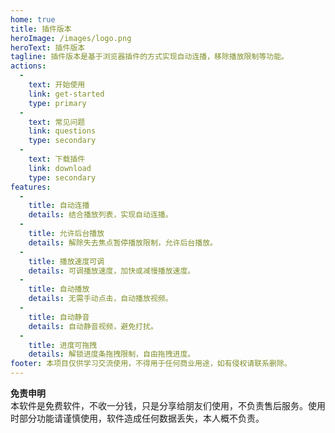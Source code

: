 ```yaml
---
home: true
title: 插件版本
heroImage: /images/logo.png
heroText: 插件版本
tagline: 插件版本是基于浏览器插件的方式实现自动连播，移除播放限制等功能。
actions:
  -
    text: 开始使用
    link: get-started
    type: primary
  -
    text: 常见问题
    link: questions
    type: secondary
  - 
    text: 下载插件
    link: download
    type: secondary
features:
  -
    title: 自动连播
    details: 结合播放列表，实现自动连播。
  -
    title: 允许后台播放
    details: 解除失去焦点暂停播放限制，允许后台播放。
  -
    title: 播放速度可调
    details: 可调播放速度，加快或减慢播放速度。
  -
    title: 自动播放
    details: 无需手动点击，自动播放视频。
  -
    title: 自动静音
    details: 自动静音视频，避免打扰。
  -
    title: 进度可拖拽
    details: 解锁进度条拖拽限制，自由拖拽进度。
footer: 本项目仅供学习交流使用，不得用于任何商业用途，如有侵权请联系删除。
---
```

**免责申明**  
本软件是免费软件，不收一分钱，只是分享给朋友们使用，不负责售后服务。使用时部分功能请谨慎使用，软件造成任何数据丢失，本人概不负责。